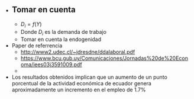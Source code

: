 - Tomar en cuenta
	-
	- $D_i=f(Y)$
	- Donde $D_i$ es la demanda de trabajo
	- Tomar en cuenta la endogenidad
- Paper de referrencia
	- http://www2.udec.cl/~jdresdne/ddalaboral.pdf
	- https://www.bcu.gub.uy/Comunicaciones/Jornadas%20de%20Economa/iees03j3591009.pdf
	-
- Los resultados obtenidos implican que un aumento de un punto porcentual de la actividad económica de ecuador genera aproximadamente un incremento en el empleo  de 1.7%